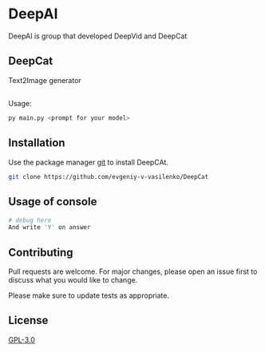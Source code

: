 # DeepAI
DeepAI is group that developed DeepVid and DeepCat
## DeepCat
Text2Image generator
##
Usage:
```bash
py main.py <prompt for your model>
```
## Installation

Use the package manager [git](https://git-scm.com/) to install DeepCAt.

```bash
git clone https://github.com/evgeniy-v-vasilenko/DeepCat
```

## Usage of console

```bash
# debug here
And write 'Y' on answer
```

## Contributing

Pull requests are welcome. For major changes, please open an issue first
to discuss what you would like to change.

Please make sure to update tests as appropriate.

## License

[GPL-3.0](https://choosealicense.com/licenses/gpl-3.0/)
